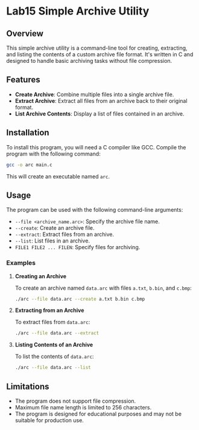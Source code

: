 # Lab15 Simple Archive Utility

## Overview

This simple archive utility is a command-line tool for creating, extracting, and listing the contents of a custom archive file format. It's written in C and designed to handle basic archiving tasks without file compression.

## Features

- **Create Archive**: Combine multiple files into a single archive file.
- **Extract Archive**: Extract all files from an archive back to their original format.
- **List Archive Contents**: Display a list of files contained in an archive.

## Installation

To install this program, you will need a C compiler like GCC. Compile the program with the following command:

```bash
gcc -o arc main.c
```

This will create an executable named `arc`.

## Usage

The program can be used with the following command-line arguments:

- `--file <archive_name.arc>`: Specify the archive file name.
- `--create`: Create an archive file.
- `--extract`: Extract files from an archive.
- `--list`: List files in an archive.
- `FILE1 FILE2 ... FILEN`: Specify files for archiving.

### Examples

1. **Creating an Archive**

   To create an archive named `data.arc` with files `a.txt`, `b.bin`, and `c.bmp`:

   ```bash
   ./arc --file data.arc --create a.txt b.bin c.bmp
   ```

2. **Extracting from an Archive**

   To extract files from `data.arc`:

   ```bash
   ./arc --file data.arc --extract
   ```

3. **Listing Contents of an Archive**

   To list the contents of `data.arc`:

   ```bash
   ./arc --file data.arc --list
   ```

## Limitations

- The program does not support file compression.
- Maximum file name length is limited to 256 characters.
- The program is designed for educational purposes and may not be suitable for production use.
